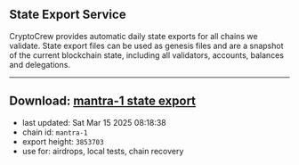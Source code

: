 ## State Export Service
CryptoCrew provides automatic daily state exports for all chains we validate. State export files can be used as genesis files and are a snapshot of the current blockchain state, including all validators, accounts, balances and delegations.

---
**Download: [mantra-1 state export](https://dl-eu2.ccvalidators.com/SERVICE/mantrachain/mantra-1_export_3853703.json)**
---

- last updated: Sat Mar 15 2025 08:18:38
- chain id: `mantra-1`
- export height: `3853703`
- use for: airdrops, local tests, chain recovery
